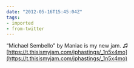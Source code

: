 ```yaml
---
date: "2012-05-16T15:45:04Z"
tags:
- imported
- from-twitter
---
```

“Michael Sembello” by Maniac is my new jam.  ♫ [https://t.thisismyjam.com/jphastings/_1n5x4mo](https://t.thisismyjam.com/jphastings/_1n5x4mo)
